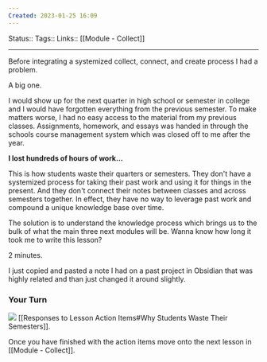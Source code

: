 ```yaml
---
Created: 2023-01-25 16:09
---
```

Status:: 
Tags:: 
Links:: [[Module - Collect]]
___

Before integrating a systemized collect, connect, and create process I had a problem. 

A big one. 

I would show up for the next quarter in high school or semester in college and I would have forgotten everything from the previous semester. To make matters worse, I had no easy access to the material from my previous classes. Assignments, homework, and essays was handed in through the schools course management system which was closed off to me after the year.

**I lost hundreds of hours of work...**

This is how students waste their quarters or semesters. They don't have a systemized process for taking their past work and using it for things in the present. And they don't connect their notes between classes and across semesters together. In effect, they have no way to leverage past work and compound a unique knowledge base over time.

The solution is to understand the knowledge process which brings us to the bulk of what the main three next modules will be. Wanna know how long it took me to write this lesson? 

2 minutes.

I just copied and pasted a note I had on a past project in Obsidian that was highly related and than just changed it around slightly.
### Your Turn
![](https://embed.filekitcdn.com/e/ipyk1kAZUAWQreQYS6UoFE/9sJ5rRzrt5h7ykMavk6Nub)
[[Responses to Lesson Action Items#Why Students Waste Their Semesters]].

Once you have finished with the action items move onto the next lesson in [[Module - Collect]].